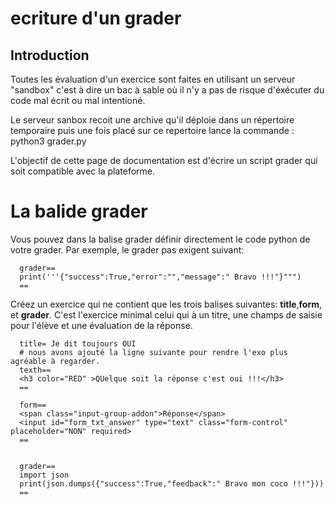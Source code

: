 
# ecriture d'un grader 

## Introduction 
Toutes les évaluation d'un exercice sont faites en utilisant un serveur "sandbox" c'est à dire un bac à sable
où il n'y a pas de risque d'éxécuter du code mal écrit ou mal intentioné.

Le serveur sanbox recoit une archive qu'il déploie dans un répertoire temporaire puis une fois placé sur ce repertoire
lance la commande : python3 grader.py

L'objectif de cette page de documentation est d'écrire un script grader qui soit compatible avec la plateforme.

# La balide grader

Vous pouvez dans la  balise grader définir directement le code python de votre grader. Par exemple,
le grader pas exigent suivant:

```
  grader==
  print('''{"success":True,"error":"","message":" Bravo !!!"}""")
  ==
```

Créez un exercice qui ne contient que les trois balises suivantes: **title**,**form**, et **grader**.
C'est l'exercice minimal celui qui à un titre, une champs de saisie pour l'élève et une évaluation de la réponse.

```
  title= Je dit toujours OUI
  # nous avons ajouté la ligne suivante pour rendre l'exo plus agréable à regarder.
  texth==
  <h3 color="RED" >QUelque soit la réponse c'est oui !!!</h3> 
  ==

  form==
  <span class="input-group-addon">Réponse</span>
  <input id="form_txt_answer" type="text" class="form-control" placeholder="NON" required>
  ==


  grader==
  import json
  print(json.dumps({"success":True,"feedback":" Bravo mon coco !!!"}))
  ==
```

